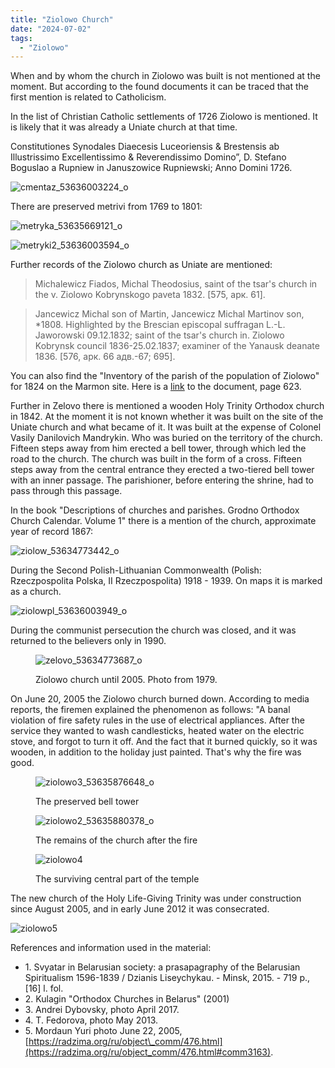 ```yaml
---
title: "Ziolowo Church"
date: "2024-07-02"
tags:
  - "Ziolowo"
---
```


When and by whom the church in Ziolowo was built is not mentioned at the moment. But according to the found documents it can be traced that the first mention is related to Catholicism.

In the list of Christian Catholic settlements of 1726 Ziolowo is mentioned. It is likely that it was already a Uniate church at that time.

Constitutiones Synodales Diaecesis Luceoriensis & Brestensis ab Illustrissimo Excellentissimo & Reverendissimo Domino”, D. Stefano Boguslao a Rupniew in Januszowice Rupniewski; Anno Domini 1726.

![cmentaz_53636003224_o](https://github.com/escfrpls/drochiczynpoleski/assets/125834172/315ca334-d591-408b-a5d4-8394c71a8051)

There are preserved metrivi from 1769 to 1801:

![metryka_53635669121_o](https://github.com/escfrpls/drochiczynpoleski/assets/125834172/73dc6af8-f281-4148-ae1c-e85fffe908ca)

![metryki2_53636003594_o](https://github.com/escfrpls/drochiczynpoleski/assets/125834172/b35bd42e-dd9f-43e4-a2e1-5b7edc6f91bb)

Further records of the Ziolowo church as Uniate are mentioned:

> Michalewicz Fiados, Michal Theodosius, saint of the tsar's church in the v. Ziolowo Kobrynskogo paveta 1832. \[575, арк. 61\].

> Jancewicz Michal son of Martin, Jancewicz Michal Martinov son, \*1808. Highlighted by the Brescian episcopal suffragan L.-L. Jaworowski 09.12.1832; saint of the tsar's church in. Ziolowo Kobrynsk council 1836-25.02.1837; examiner of the Yanausk deanate 1836. \[576, арк. 66 адв.-67; 695\].

You can also find the "Inventory of the parish of the population of Ziolowo" for 1824 on the Marmon site. Here is a [link](https://www.familysearch.org/search/film/004222755?cat=1124083) to the document, page 623.

Further in Zelovo there is mentioned a wooden Holy Trinity Orthodox church in 1842.
At the moment it is not known whether it was built on the site of the Uniate church and what became of it.
It was built at the expense of Colonel Vasily Danilovich Mandrykin. Who was buried on the territory of the church.
Fifteen steps away from him erected a bell tower, through which led the road to the church. The church was built in the form of a cross. Fifteen steps away from the central entrance they erected a two-tiered bell tower with an inner passage. The parishioner, before entering the shrine, had to pass through this passage.

In the book "Descriptions of churches and parishes. Grodno Orthodox Church Calendar. Volume 1" there is a mention of the church, approximate year of record 1867:

![ziolow_53634773442_o](https://github.com/escfrpls/drochiczynpoleski/assets/125834172/d8198039-0f95-42c6-bed7-d4aff4ce14d3)

During the Second Polish-Lithuanian Commonwealth (Polish: Rzeczpospolita Polska, II Rzeczpospolita) 1918 - 1939. On maps it is marked as a church.

![ziolowpl_53636003949_o](https://github.com/escfrpls/drochiczynpoleski/assets/125834172/6e21453c-af55-4e9d-b93a-e0391be7fdd1)

During the communist persecution the church was closed, and it was returned to the believers only in 1990.

<figure>

![zelovo_53634773687_o](https://github.com/escfrpls/drochiczynpoleski/assets/125834172/a675a8e0-1eb2-4824-aa8d-8dd33ba9229e)

<figcaption>

Ziolowo church until 2005. Photo from 1979.

</figcaption>

</figure>

On June 20, 2005 the Ziolowo church burned down. According to media reports, the firemen explained the phenomenon as follows: "A banal violation of fire safety rules in the use of electrical appliances. After the service they wanted to wash candlesticks, heated water on the electric stove, and forgot to turn it off. And the fact that it burned quickly, so it was wooden, in addition to the holiday just painted. That's why the fire was good.

<figure>

![ziolowo3_53635876648_o](https://github.com/escfrpls/drochiczynpoleski/assets/125834172/b7a89d61-956e-48e3-8900-cc94c6f7b794)

<figcaption>

The preserved bell tower

</figcaption>

</figure>

<figure>

![ziolowo2_53635880378_o](https://github.com/escfrpls/drochiczynpoleski/assets/125834172/696c994d-cfbd-4350-b6c9-6f637b14db8a)

<figcaption>

The remains of the church after the fire

</figcaption>

</figure>

<figure>

![ziolowo4](https://github.com/escfrpls/drochiczynpoleski/assets/125834172/bcb537ff-c9d1-4b69-83b9-7c171808d3c4)

<figcaption>

The surviving central part of the temple

</figcaption>

</figure>

The new church of the Holy Life-Giving Trinity was under construction since August 2005, and in early June 2012 it was consecrated.

![ziolowo5](https://github.com/escfrpls/drochiczynpoleski/assets/125834172/010dcbf1-f579-4ed9-8364-fb8ae40df52a)

References and information used in the material:

- 1\. Svyatar in Belarusian society: a prasapagraphy of the Belarusian Spiritualism 1596-1839 / Dzianis Liseychykau. - Minsk, 2015. - 719 p., \[16\] l. fol.
- 2\. Kulagin "Orthodox Churches in Belarus" (2001)
- 3\. Andrei Dybovsky, photo April 2017.
- 4\. Т. Fedorova, photo May 2013.
- 5\. Mordaun Yuri photo June 22, 2005, [https://radzima.org/ru/object\_comm/476.html](https://radzima.org/ru/object_comm/476.html#comm3163).
